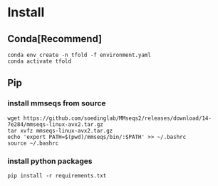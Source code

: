 # Install
## Conda[Recommend]
```shell
conda env create -n tfold -f environment.yaml
conda activate tfold
```
## Pip
### install mmseqs from source
```shell
wget https://github.com/soedinglab/MMseqs2/releases/download/14-7e284/mmseqs-linux-avx2.tar.gz
tar xvfz mmseqs-linux-avx2.tar.gz
echo 'export PATH=$(pwd)/mmseqs/bin/:$PATH' >> ~/.bashrc
source ~/.bashrc
```
### install python packages
```shell
pip install -r requirements.txt
```
